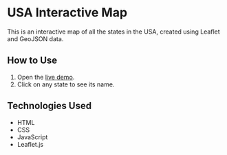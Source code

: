 # USA Interactive Map

This is an interactive map of all the states in the USA, created using Leaflet and GeoJSON data.

## How to Use
1. Open the [live demo](https://username.github.io/usa-interactive-map).
2. Click on any state to see its name.

## Technologies Used
- HTML
- CSS
- JavaScript
- Leaflet.js